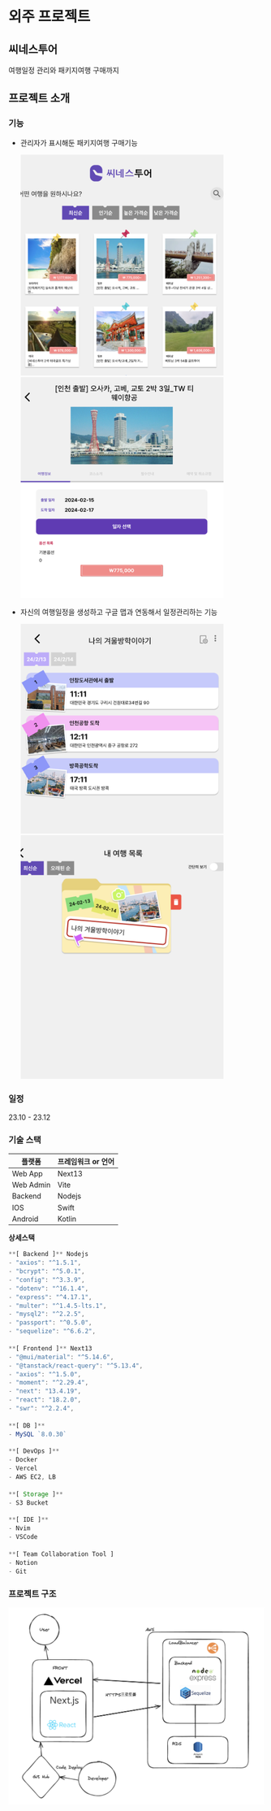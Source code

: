 # 외주 프로젝트

## 씨네스투어

여행일정 관리와 패키지여행 구매까지

## 프로젝트 소개

### 기능

- 관리자가 표시해둔 패키지여행 구매기능

  <img src="img/%ED%8C%A8%ED%82%A4%EC%A7%80%EC%97%AC%ED%96%891.png" width=400/>
  <img src="img/%ED%8C%A8%ED%82%A4%EC%A7%80%EC%97%AC%ED%96%892.png" width=400/>

- 자신의 여행일정을 생성하고 구글 맵과 연동해서 일정관리하는 기능

  <img src="img/%EC%97%AC%ED%96%89%EC%9D%BC%EC%A0%951.png" width=400/>
  <img src="img/%EC%97%AC%ED%96%89%EC%9D%BC%EC%A0%952.png" width=400/>

### 일정

23.10 - 23.12

### 기술 스택

| 플랫폼    | 프레임워크 or 언어 |
| --------- | ------------------ |
| Web App   | Next13             |
| Web Admin | Vite               |
| Backend   | Nodejs             |
| IOS       | Swift              |
| Android   | Kotlin             |

**상세스택**

```jsx
**[ Backend ]** Nodejs
- "axios": "^1.5.1",
- "bcrypt": "^5.0.1",
- "config": "^3.3.9",
- "dotenv": "^16.1.4",
- "express": "^4.17.1",
- "multer": "^1.4.5-lts.1",
- "mysql2": "^2.2.5",
- "passport": "^0.5.0",
- "sequelize": "^6.6.2",

**[ Frontend ]** Next13
- "@mui/material": "^5.14.6",
- "@tanstack/react-query": "^5.13.4",
- "axios": "^1.5.0",
- "moment": "^2.29.4",
- "next": "13.4.19",
- "react": "18.2.0",
- "swr": "^2.2.4",

**[ DB ]**
- MySQL `8.0.30`

**[ DevOps ]**
- Docker
- Vercel
- AWS EC2, LB

**[ Storage ]**
- S3 Bucket

**[ IDE ]**
- Nvim
- VSCode

**[ Team Collaboration Tool ]
- Notion
- Git
```

### 프로젝트 구조

![Alt text](img/구조.png)
